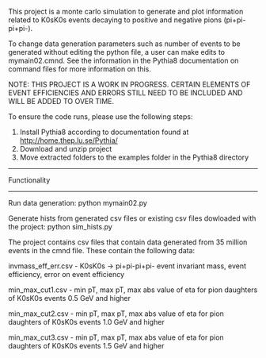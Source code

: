 This project is a monte carlo simulation to generate and plot information related to K0sK0s events decaying to positive and negative pions (pi+pi-pi+pi-).

To change data generation parameters such as number of events to be generated without editing the python file, a user can make edits to mymain02.cmnd. See
the information in the Pythia8 documentation on command files for more information on this.

NOTE: THIS PROJECT IS A WORK IN PROGRESS. CERTAIN ELEMENTS OF EVENT EFFICIENCIES AND ERRORS STILL NEED TO BE INCLUDED AND WILL BE ADDED TO OVER TIME. 


To ensure the code runs, please use the following steps:
  1. Install Pythia8 according to documentation found at http://home.thep.lu.se/Pythia/
  2. Download and unzip project
  3. Move extracted folders to the examples folder in the Pythia8 directory
  
******************************************
Functionality
******************************************
  Run data generation: python mymain02.py
  
  Generate hists from generated csv files or existing csv files dowloaded with the project: python sim_hists.py

The project contains csv files that contain data generated from 35 million events in the cmnd file. These contain the following data:

  invmass_eff_err.csv - K0sK0s -> pi+pi-pi+pi- event invariant mass, event efficiency, error on event efficiency
  
  min_max_cut1.csv - min pT, max pT, max abs value of eta for pion daughters of K0sK0s events 0.5 GeV and higher
  
  min_max_cut2.csv - min pT, max pT, max abs value of eta for pion daughters of K0sK0s events 1.0 GeV and higher
  
  min_max_cut3.csv - min pT, max pT, max abs value of eta for pion daughters of K0sK0s events 1.5 GeV and higher
